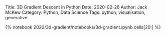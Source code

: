 Title: 3D Gradient Descent in Python
Date: 2020-02-26
Author: Jack McKew
Category: Python, Data Science
Tags: python, visualisation, generative
<!-- Slug: 3d-terrain-in-python -->

{% notebook 2020/3d-gradient/notebooks/3d-gradient.ipynb cells[20:] %}

